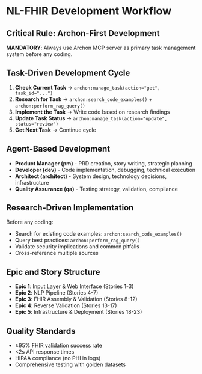# NL-FHIR Development Workflow

## Critical Rule: Archon-First Development
**MANDATORY**: Always use Archon MCP server as primary task management system before any coding.

## Task-Driven Development Cycle
1. **Check Current Task** → `archon:manage_task(action="get", task_id="...")`
2. **Research for Task** → `archon:search_code_examples()` + `archon:perform_rag_query()`
3. **Implement the Task** → Write code based on research findings
4. **Update Task Status** → `archon:manage_task(action="update", status="review")`
5. **Get Next Task** → Continue cycle

## Agent-Based Development
- **Product Manager (pm)** - PRD creation, story writing, strategic planning
- **Developer (dev)** - Code implementation, debugging, technical execution
- **Architect (architect)** - System design, technology decisions, infrastructure
- **Quality Assurance (qa)** - Testing strategy, validation, compliance

## Research-Driven Implementation
Before any coding:
- Search for existing code examples: `archon:search_code_examples()`
- Query best practices: `archon:perform_rag_query()`
- Validate security implications and common pitfalls
- Cross-reference multiple sources

## Epic and Story Structure
- **Epic 1**: Input Layer & Web Interface (Stories 1-3)
- **Epic 2**: NLP Pipeline (Stories 4-7) 
- **Epic 3**: FHIR Assembly & Validation (Stories 8-12)
- **Epic 4**: Reverse Validation (Stories 13-17)
- **Epic 5**: Infrastructure & Deployment (Stories 18-23)

## Quality Standards
- ≥95% FHIR validation success rate
- <2s API response times
- HIPAA compliance (no PHI in logs)
- Comprehensive testing with golden datasets